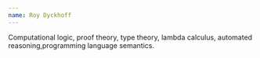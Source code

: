 ```yaml
---
name: Roy Dyckhoff
---
```


Computational logic, proof theory, type theory, lambda calculus, automated reasoning,programming language semantics.
